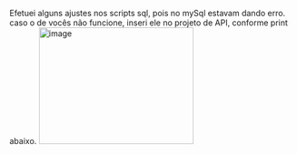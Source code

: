 Efetuei alguns ajustes nos scripts sql, pois no mySql estavam dando erro.
caso o de vocês não funcione, inseri ele no projeto de API, conforme print abaixo.
<img width="272" height="206" alt="image" src="https://github.com/user-attachments/assets/33e6f2e4-5bff-455a-9feb-9ea05ef7ed55" />
